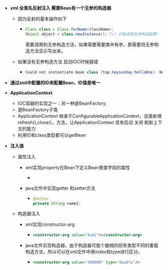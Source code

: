 * **xml 全类名反射注入 需要Bean有一个无参的构造器**

  * 因为反射的基本操作如下

    * ```java
      Class class = Class.forName(className);
      Object object = class.newInstance(); *// 只能调用无参构造函数*
      
      ```

      需要调用到无参构造方法，如果需要需要类中有参，那需要将无参构造方法显示写出来。

  * 如果没有无参构造方法 启动IOC时候报错

    * ```java
      Could not instantiate bean class [top.heysunday.helloOne]: No default constructor found; 
      ```

* **通过xml中配置的ID来配置Bean，ID值是唯一**

* **ApplicationContext**

  * IOC容器的实现之一：另一种是BeanFactory,
  * 是BeanFactory子类
  * ApplicationContext 继承于ConfigurableApplicationContext，该类新增refresh(),close()，方法，让ApplicationContext 具有启动 关闭 刷新上下文的能力
  * 利用ID和class类型都可以getBean

* **注入值**

  * 属性注入

    * xml实现property在Bean下定义Bean里面字段的属性

      * <property name="name2" value="曾子慧"/>

    * java文件中实现getter 和setter方法

      * ```java
        @Setter
        private String name2;
        ```

  * 构造器注入

    * xml实现constructor-arg

      * ```xml
        <constructor-arg value="Audi"></constructor-arg>
        ```

    * java文件实现构造器，由于构造器可能个数相同但有类型不同的重载构造方法，所以可以在xml文件中用index和type进行区分。

      * ```xml
        <constructor-arg value="300000" type="double"/>
        ```
